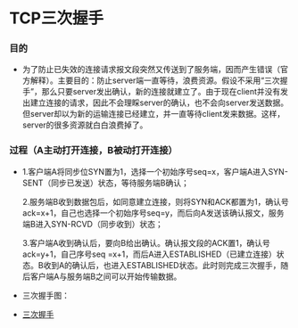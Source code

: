 # TCP三次握手

### 目的
+ 为了防止已失效的连接请求报文段突然又传送到了服务端，因而产生错误（官方解释）。主要目的：防止server端一直等待，浪费资源。假设不采用“三次握手”，那么只要server发出确认，新的连接就建立了。由于现在client并没有发出建立连接的请求，因此不会理睬server的确认，也不会向server发送数据。但server却以为新的运输连接已经建立，并一直等待client发来数据。这样，server的很多资源就白白浪费掉了。
### 过程（A主动打开连接，B被动打开连接）
+ 1.客户端A将同步位SYN置为1，选择一个初始序号seq=x，客户端A进入SYN-SENT（同步已发送）状态，等待服务端B确认；

  2.服务端B收到数据包后，如同意建立连接，则将SYN和ACK都置为1，确认号ack=x+1，自己也选择一个初始序号seq=y，而后向A发送该确认报文，服务端B进入SYN-RCVD（同步收到）状态；

  3.客户端A收到确认后，要向B给出确认。确认报文段的ACK置1，确认号ack=y+1，自己序号seq =x+1，而后A进入ESTABLISHED（已建立连接）状态。B收到A的确认后，也进入ESTABLISHED状态。此时则完成三次握手，随后客户端A与服务端B之间可以开始传输数据。

+ 三次握手图：

+ [三次握手](https://github.com/geyixin/Trivial-But-Important/blob/master/Image/%E4%B8%89%E6%AC%A1%E6%8F%A1%E6%89%8B.jpg)
